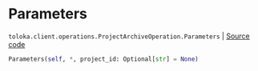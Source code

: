 # Parameters
`toloka.client.operations.ProjectArchiveOperation.Parameters` | [Source code](https://github.com/Toloka/toloka-kit/blob/v1.0.1/src/client/operations.py#L257)

```python
Parameters(self, *, project_id: Optional[str] = None)
```

